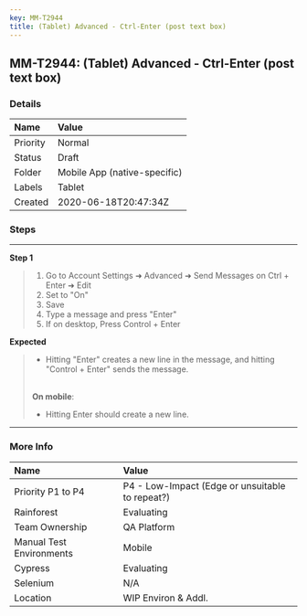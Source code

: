 ```yaml
---
key: MM-T2944
title: (Tablet) Advanced - Ctrl-Enter (post text box)
---
```


## MM-T2944: (Tablet) Advanced - Ctrl-Enter (post text box)

### Details

| Name     | Value                        |
| :------- | :--------------------------- |
| Priority | Normal                       |
| Status   | Draft                        |
| Folder   | Mobile App (native-specific) |
| Labels   | Tablet                       |
| Created  | 2020-06-18T20:47:34Z         |

### Steps

<hr/>

**Step 1**

> <article><ol><li>Go to Account Settings ➜ Advanced ➜ Send Messages on Ctrl + Enter ➜ Edit</li><li>Set to "On"</li><li>Save</li><li>Type a message and press "Enter"</li><li>If on desktop, Press Control + Enter</li></ol></article>

**Expected**

> <article><ul><li>Hitting "Enter" creates a new line in the message, and hitting "Control + Enter" sends the message.</li></ul><br><strong>On mobile</strong>: <ul><li>Hitting Enter should create a new line.</li></ul></article>

<hr/>

### More Info

| Name                     | Value                                           |
| :----------------------- | :---------------------------------------------- |
| Priority P1 to P4        | P4 - Low-Impact (Edge or unsuitable to repeat?) |
| Rainforest               | Evaluating                                      |
| Team Ownership           | QA Platform                                     |
| Manual Test Environments | Mobile                                          |
| Cypress                  | Evaluating                                      |
| Selenium                 | N/A                                             |
| Location                 | WIP Environ & Addl.                             |
